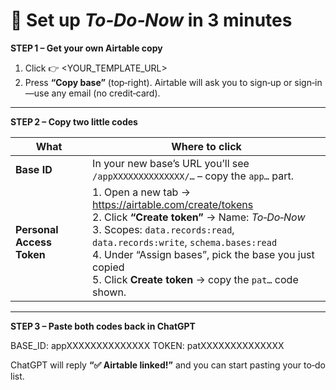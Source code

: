 # 🚀 Set up *To‑Do‑Now* in 3 minutes

**STEP 1 – Get your own Airtable copy**  
1. Click 👉 <YOUR_TEMPLATE_URL>  
2. Press **“Copy base”** (top‑right). Airtable will ask you to sign‑up or sign‑in—use any email (no credit‑card).

---

**STEP 2 – Copy two little codes**

| What | Where to click |
|------|----------------|
| **Base ID** | In your new base’s URL you’ll see `/appXXXXXXXXXXXXXX/…` – copy the `app…` part. |
| **Personal Access Token** | 1. Open a new tab → <https://airtable.com/create/tokens>  <br>2. Click **“Create token”** → Name: *To‑Do‑Now* <br>3. Scopes: `data.records:read`, `data.records:write`, `schema.bases:read` <br>4. Under “Assign bases”, pick the base you just copied <br>5. Click **Create token** → copy the `pat…` code shown. |

---

**STEP 3 – Paste both codes back in ChatGPT**

BASE_ID: appXXXXXXXXXXXXXX
TOKEN: patXXXXXXXXXXXXXX

ChatGPT will reply **“✅ Airtable linked!”** and you can start pasting your to‑do list.
